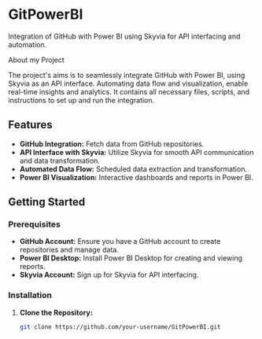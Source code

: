# GitPowerBI

Integration of GitHub with Power BI using Skyvia for API interfacing and automation.

About my Project

The project's aims is to seamlessly integrate GitHub with Power BI, using Skyvia as an API interface.  Automating data flow and visualization, enable real-time insights and analytics. It contains all necessary files, scripts, and instructions to set up and run the integration.

## Features

- **GitHub Integration:** Fetch data from GitHub repositories.
- **API Interface with Skyvia:** Utilize Skyvia for smooth API communication and data transformation.
- **Automated Data Flow:** Scheduled data extraction and transformation.
- **Power BI Visualization:** Interactive dashboards and reports in Power BI.

## Getting Started

### Prerequisites

- **GitHub Account:** Ensure you have a GitHub account to create repositories and manage data.
- **Power BI Desktop:** Install Power BI Desktop for creating and viewing reports.
- **Skyvia Account:** Sign up for Skyvia for API interfacing.

### Installation

1. **Clone the Repository:**
   ```bash
   git clone https://github.com/your-username/GitPowerBI.git
